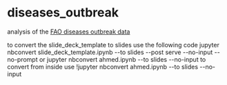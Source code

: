 # diseases_outbreak

analysis of the [FAO diseases outbreak data](http://empres-i.fao.org/eipws3g/)

to convert the slide_deck_template to slides use the following code
jupyter nbconvert slide_deck_template.ipynb --to slides --post serve --no-input --no-prompt
or
jupyter nbconvert ahmed.ipynb --to slides --no-input 
to convert from inside use
!jupyter nbconvert ahmed.ipynb --to slides --no-input 